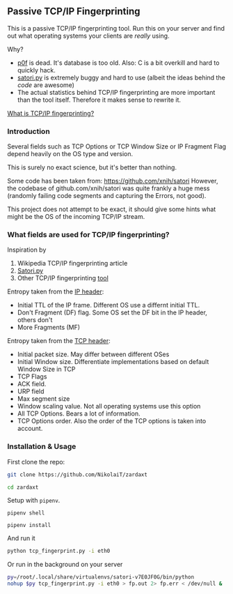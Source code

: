 ## Passive TCP/IP Fingerprinting

This is a passive TCP/IP fingerprinting tool. Run this on your server and find out what operating systems your clients are *really* using.

Why?

+ [p0f](https://github.com/p0f/p0f) is dead. It's database is too old. Also: C is a bit overkill and hard to quickly hack.
+ [satori.py](https://github.com/xnih/satori) is extremely buggy and hard to use (albeit the ideas behind the *code* are awesome)
+ The actual statistics behind TCP/IP fingerprinting are more important than the tool itself. Therefore it makes sense to rewrite it.

[What is TCP/IP fingerprinting?](https://en.wikipedia.org/wiki/TCP/IP_stack_fingerprinting)

### Introduction

Several fields such as TCP Options or TCP Window Size 
or IP Fragment Flag depend heavily on the OS type and version.

This is surely no exact science, but it's better than nothing.

Some code has been taken from: https://github.com/xnih/satori
However, the codebase of github.com/xnih/satori was quite frankly 
a huge mess (randomly failing code segments and capturing the Errors, not good).

This project does not attempt to be exact, it should give some hints what might be the OS of the 
incoming TCP/IP stream.

### What fields are used for TCP/IP fingerprinting?

Inspiration by 

1. Wikipedia TCP/IP fingerprinting article
2. [Satori.py](https://github.com/xnih/satori)
3. Other TCP/IP fingerprinting [tool](https://github.com/agirishkumar/passive-os-detection/tree/master/OS-Fingerprinting)

Entropy taken from the [IP header](https://en.wikipedia.org/wiki/IPv4):

+ Initial TTL of the IP frame. Different OS use a differnt initial TTL. 
+ Don't Fragment (DF) flag. Some OS set the DF bit in the IP header, others don't	
+ More Fragments (MF)

Entropy taken from the [TCP header](https://en.wikipedia.org/wiki/Transmission_Control_Protocol):

+ Initial packet size. May differ between different OSes	
+ Initial Window size. Differentiate implementations based on default Window Size in TCP	
+ TCP Flags
+ ACK field.
+ URP field
+ Max segment size
+ Window scaling value. Not all operating systems use this option	
+ All TCP Options. Bears a lot of information.
+ TCP Options order. Also the order of the TCP options is taken into account.

### Installation & Usage

First clone the repo:

```bash
git clone https://github.com/NikolaiT/zardaxt

cd zardaxt
```

Setup with `pipenv`.

```
pipenv shell

pipenv install
```

And run it

```bash
python tcp_fingerprint.py -i eth0
```

Or run in the background on your server

```bash
py=/root/.local/share/virtualenvs/satori-v7E0JF0G/bin/python
nohup $py tcp_fingerprint.py -i eth0 > fp.out 2> fp.err < /dev/null &
```